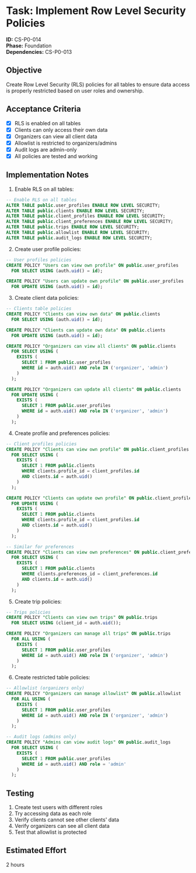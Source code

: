 # Task: Implement Row Level Security Policies

**ID:** CS-P0-014  
**Phase:** Foundation  
**Dependencies:** CS-P0-013

## Objective
Create Row Level Security (RLS) policies for all tables to ensure data access is properly restricted based on user roles and ownership.

## Acceptance Criteria
- [x] RLS is enabled on all tables
- [x] Clients can only access their own data
- [x] Organizers can view all client data
- [x] Allowlist is restricted to organizers/admins
- [x] Audit logs are admin-only
- [x] All policies are tested and working

## Implementation Notes
1. Enable RLS on all tables:
```sql
-- Enable RLS on all tables
ALTER TABLE public.user_profiles ENABLE ROW LEVEL SECURITY;
ALTER TABLE public.clients ENABLE ROW LEVEL SECURITY;
ALTER TABLE public.client_profiles ENABLE ROW LEVEL SECURITY;
ALTER TABLE public.client_preferences ENABLE ROW LEVEL SECURITY;
ALTER TABLE public.trips ENABLE ROW LEVEL SECURITY;
ALTER TABLE public.allowlist ENABLE ROW LEVEL SECURITY;
ALTER TABLE public.audit_logs ENABLE ROW LEVEL SECURITY;
```

2. Create user profile policies:
```sql
-- User profiles policies
CREATE POLICY "Users can view own profile" ON public.user_profiles
  FOR SELECT USING (auth.uid() = id);

CREATE POLICY "Users can update own profile" ON public.user_profiles
  FOR UPDATE USING (auth.uid() = id);
```

3. Create client data policies:
```sql
-- Clients table policies
CREATE POLICY "Clients can view own data" ON public.clients
  FOR SELECT USING (auth.uid() = id);

CREATE POLICY "Clients can update own data" ON public.clients
  FOR UPDATE USING (auth.uid() = id);

CREATE POLICY "Organizers can view all clients" ON public.clients
  FOR SELECT USING (
    EXISTS (
      SELECT 1 FROM public.user_profiles
      WHERE id = auth.uid() AND role IN ('organizer', 'admin')
    )
  );

CREATE POLICY "Organizers can update all clients" ON public.clients
  FOR UPDATE USING (
    EXISTS (
      SELECT 1 FROM public.user_profiles
      WHERE id = auth.uid() AND role IN ('organizer', 'admin')
    )
  );
```

4. Create profile and preferences policies:
```sql
-- Client profiles policies
CREATE POLICY "Clients can view own profile" ON public.client_profiles
  FOR SELECT USING (
    EXISTS (
      SELECT 1 FROM public.clients
      WHERE clients.profile_id = client_profiles.id
      AND clients.id = auth.uid()
    )
  );

CREATE POLICY "Clients can update own profile" ON public.client_profiles
  FOR UPDATE USING (
    EXISTS (
      SELECT 1 FROM public.clients
      WHERE clients.profile_id = client_profiles.id
      AND clients.id = auth.uid()
    )
  );

-- Similar for preferences
CREATE POLICY "Clients can view own preferences" ON public.client_preferences
  FOR SELECT USING (
    EXISTS (
      SELECT 1 FROM public.clients
      WHERE clients.preferences_id = client_preferences.id
      AND clients.id = auth.uid()
    )
  );
```

5. Create trip policies:
```sql
-- Trips policies
CREATE POLICY "Clients can view own trips" ON public.trips
  FOR SELECT USING (client_id = auth.uid());

CREATE POLICY "Organizers can manage all trips" ON public.trips
  FOR ALL USING (
    EXISTS (
      SELECT 1 FROM public.user_profiles
      WHERE id = auth.uid() AND role IN ('organizer', 'admin')
    )
  );
```

6. Create restricted table policies:
```sql
-- Allowlist (organizers only)
CREATE POLICY "Organizers can manage allowlist" ON public.allowlist
  FOR ALL USING (
    EXISTS (
      SELECT 1 FROM public.user_profiles
      WHERE id = auth.uid() AND role IN ('organizer', 'admin')
    )
  );

-- Audit logs (admins only)
CREATE POLICY "Admins can view audit logs" ON public.audit_logs
  FOR SELECT USING (
    EXISTS (
      SELECT 1 FROM public.user_profiles
      WHERE id = auth.uid() AND role = 'admin'
    )
  );
```

## Testing
1. Create test users with different roles
2. Try accessing data as each role
3. Verify clients cannot see other clients' data
4. Verify organizers can see all client data
5. Test that allowlist is protected

## Estimated Effort
2 hours